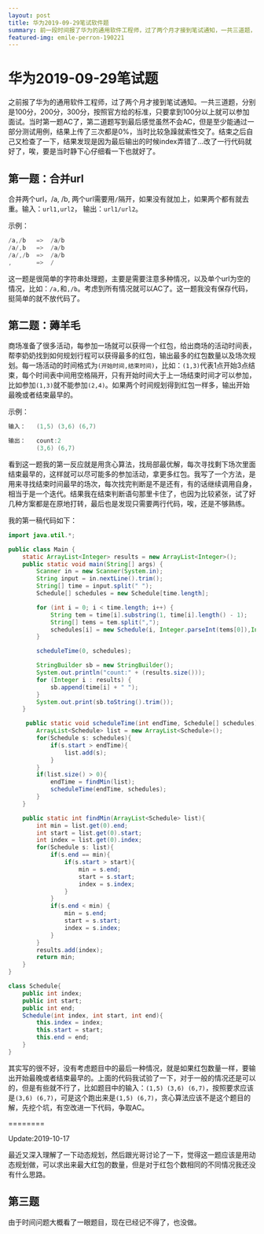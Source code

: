 ```yaml
---
layout: post
title: 华为2019-09-29笔试软件题
summary: 前一段时间报了华为的通用软件工程师，过了两个月才接到笔试通知，一共三道题，当时比较紧张没有发挥好，现在做一个总结。
featured-img: emile-perron-190221
---
```


# 华为2019-09-29笔试题

之前报了华为的通用软件工程师，过了两个月才接到笔试通知。一共三道题，分别是100分，200分，300分，按照官方给的标准，只要拿到100分以上就可以参加面试。当时第一题AC了，第二道题写到最后感觉虽然不会AC，但是至少能通过一部分测试用例，结果上传了三次都是0%，当时比较急躁就索性交了。结束之后自己又检查了一下，结果发现是因为最后输出的时候index弄错了...改了一行代码就好了，唉，要是当时静下心仔细看一下也就好了。

## 第一题：合并url

合并两个url，/a, /b, 两个url需要用`/`隔开，如果没有就加上，如果两个都有就去重。输入：`url1,url2`， 输出：`url1/url2`。

示例：

```java
/a,/b   =>  /a/b
/a/,b   =>  /a/b
/a/,/b  =>  /a/b
,       =>  /
```

这一题是很简单的字符串处理题，主要是需要注意多种情况，以及单个url为空的情况，比如：`/a,`和`,/b`。考虑到所有情况就可以AC了。这一题我没有保存代码，挺简单的就不放代码了。

## 第二题：薅羊毛

商场准备了很多活动，每参加一场就可以获得一个红包，给出商场的活动时间表，帮李奶奶找到如何规划行程可以获得最多的红包，输出最多的红包数量以及场次规划。每一场活动的时间格式为`(开始时间,结束时间)`，比如：`(1,3)`代表1点开始3点结束，每个时间表中间用空格隔开，只有开始时间大于上一场结束时间才可以参加，比如参加`(1,3)`就不能参加`(2,4)`。如果两个时间规划得到红包一样多，输出开始最晚或者结束最早的。

示例：

```java
输入：   (1,5) (3,6) (6,7)

输出：   count:2
        (3,6) (6,7)
```

看到这一题我的第一反应就是用贪心算法，找局部最优解，每次寻找剩下场次里面结束最早的，这样就可以尽可能多的参加活动，拿更多红包。我写了一个方法，是用来寻找结束时间最早的场次，每次找完判断是不是还有，有的话继续调用自身，相当于是一个迭代。结果我在结束判断语句那里卡住了，也因为比较紧张，试了好几种方案都是在原地打转，最后也是发现只需要两行代码，唉，还是不够熟练。

我的第一稿代码如下：

```java
import java.util.*;

public class Main {
    static ArrayList<Integer> results = new ArrayList<Integer>();
    public static void main(String[] args) {
        Scanner in = new Scanner(System.in);
        String input = in.nextLine().trim();
        String[] time = input.split(" ");
        Schedule[] schedules = new Schedule[time.length];

        for (int i = 0; i < time.length; i++) {
            String tem = time[i].substring(1, time[i].length() - 1);
            String[] tems = tem.split(",");
            schedules[i] = new Schedule(i, Integer.parseInt(tems[0]),Integer.parseInt(tems[1]));
        }

        scheduleTime(0, schedules);

        StringBuilder sb = new StringBuilder();
        System.out.println("count:" + (results.size()));
        for (Integer i : results) {
            sb.append(time[i] + " ");
        }
        System.out.print(sb.toString().trim());
    }

     public static void scheduleTime(int endTime, Schedule[] schedules){
        ArrayList<Schedule> list = new ArrayList<Schedule>();
        for(Schedule s: schedules){
            if(s.start > endTime){
                list.add(s);
            }
        }
        if(list.size() > 0){
            endTime = findMin(list);
            scheduleTime(endTime, schedules);
        }
    }

    public static int findMin(ArrayList<Schedule> list){
        int min = list.get(0).end;
        int start = list.get(0).start;
        int index = list.get(0).index;
        for(Schedule s: list){
            if(s.end == min){
                if(s.start > start){
                    min = s.end;
                    start = s.start;
                    index = s.index;
                }
            }
            if(s.end < min) {
                min = s.end;
                start = s.start;
                index = s.index;
            }
        }
        results.add(index);
        return min;
    }
}

class Schedule{
    public int index;
    public int start;
    public int end;
    Schedule(int index, int start, int end){
        this.index = index;
        this.start = start;
        this.end = end;
    }
}
```

其实写的很不好，没有考虑题目中的最后一种情况，就是如果红包数量一样，要输出开始最晚或者结束最早的。上面的代码我试验了一下，对于一般的情况还是可以的，但是有些就不行了，比如题目中的输入：`(1,5) (3,6) (6,7)`，按照要求应该是`(3,6) (6,7)`，可是这个跑出来是`(1,5) (6,7)`，贪心算法应该不是这个题目的解，先挖个坑，有空改进一下代码，争取AC。

========

Update:2019-10-17

最近又深入理解了一下动态规划，然后跟光哥讨论了一下，觉得这一题应该是用动态规划做，可以求出来最大红包的数量，但是对于红包个数相同的不同情况我还没有什么思路。

## 第三题

由于时间问题大概看了一眼题目，现在已经记不得了，也没做。
